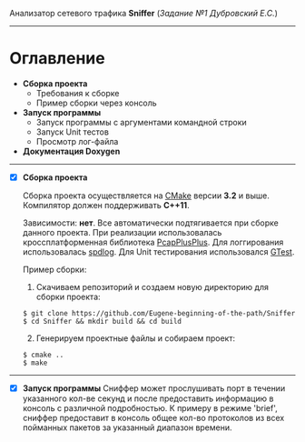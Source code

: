 Анализатор сетевого трафика __Sniffer__ (_Задание №1 Дубровский Е.С._)
___
# Оглавление
* __Сборка проекта__
  * Требования к сборке
  * Пример сборки через консоль
* __Запуск программы__
  * Запуск программы с аргументами командной строки
  * Запуск Unit тестов
  * Просмотр лог-файла
* __Документация Doxygen__
___
- [X] __Сборка проекта__

  Сборка проекта осуществляется на [CMake](https://cmake.org/download/) версии __3.2__ и выше. Компилятор должен поддерживать __C++11__.
  
  Зависимости: __нет__. Все автоматически подтягивается при сборке данного проекта. При реализации использовалась кроссплатформенная библиотека [PcapPlusPlus](https://pcapplusplus.github.io/). Для логгирования использовалась [spdlog](https://github.com/gabime/spdlog). Для Unit тестирования использовался [GTest](https://github.com/google/googletest).
  
  Пример сборки:
  
  1. Скачиваем репозиторий и создаем новую директорию для сборки проекта:
  ```
  $ git clone https://github.com/Eugene-beginning-of-the-path/Sniffer
  $ cd Sniffer && mkdir build && cd build
  ```
  
  2. Генерируем проектные файлы и собираем проект:
  ```
  $ cmake ..
  $ make
  ```
___
- [X] __Запуск программы__
  Сниффер может прослушивать порт в течении указанного кол-ве секунд и после предоставить информацию в консоль с различной подробностью. К примеру в режиме 'brief', сниффер предоставит в консоль общее кол-во протоколов из всех пойманных пакетов за указанный диапазон времени. 
  
